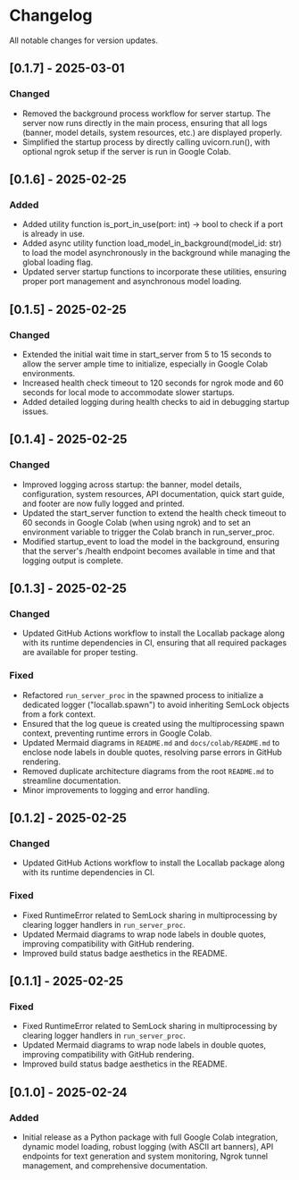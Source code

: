 # Changelog

All notable changes for version updates.

## [0.1.7] - 2025-03-01

### Changed

- Removed the background process workflow for server startup. The server now runs directly in the main process, ensuring that all logs (banner, model details, system resources, etc.) are displayed properly.
- Simplified the startup process by directly calling uvicorn.run(), with optional ngrok setup if the server is run in Google Colab.

## [0.1.6] - 2025-02-25

### Added

- Added utility function is_port_in_use(port: int) → bool to check if a port is already in use.
- Added async utility function load_model_in_background(model_id: str) to load the model asynchronously in the background while managing the global loading flag.
- Updated server startup functions to incorporate these utilities, ensuring proper port management and asynchronous model loading.

## [0.1.5] - 2025-02-25

### Changed

- Extended the initial wait time in start_server from 5 to 15 seconds to allow the server ample time to initialize, especially in Google Colab environments.
- Increased health check timeout to 120 seconds for ngrok mode and 60 seconds for local mode to accommodate slower startups.
- Added detailed logging during health checks to aid in debugging startup issues.

## [0.1.4] - 2025-02-25

### Changed

- Improved logging across startup: the banner, model details, configuration, system resources, API documentation, quick start guide, and footer are now fully logged and printed.
- Updated the start_server function to extend the health check timeout to 60 seconds in Google Colab (when using ngrok) and to set an environment variable to trigger the Colab branch in run_server_proc.
- Modified startup_event to load the model in the background, ensuring that the server's /health endpoint becomes available in time and that logging output is complete.

## [0.1.3] - 2025-02-25

### Changed

- Updated GitHub Actions workflow to install the Locallab package along with its runtime dependencies in CI, ensuring that all required packages are available for proper testing.

### Fixed

- Refactored `run_server_proc` in the spawned process to initialize a dedicated logger ("locallab.spawn") to avoid inheriting SemLock objects from a fork context.
- Ensured that the log queue is created using the multiprocessing spawn context, preventing runtime errors in Google Colab.
- Updated Mermaid diagrams in `README.md` and `docs/colab/README.md` to enclose node labels in double quotes, resolving parse errors in GitHub rendering.
- Removed duplicate architecture diagrams from the root `README.md` to streamline documentation.
- Minor improvements to logging and error handling.

## [0.1.2] - 2025-02-25

### Changed

- Updated GitHub Actions workflow to install the Locallab package along with its runtime dependencies in CI.

### Fixed

- Fixed RuntimeError related to SemLock sharing in multiprocessing by clearing logger handlers in `run_server_proc`.
- Updated Mermaid diagrams to wrap node labels in double quotes, improving compatibility with GitHub rendering.
- Improved build status badge aesthetics in the README.

## [0.1.1] - 2025-02-25

### Fixed

- Fixed RuntimeError related to SemLock sharing in multiprocessing by clearing logger handlers in `run_server_proc`.
- Updated Mermaid diagrams to wrap node labels in double quotes, improving compatibility with GitHub rendering.
- Improved build status badge aesthetics in the README.

## [0.1.0] - 2025-02-24

### Added

- Initial release as a Python package with full Google Colab integration, dynamic model loading, robust logging (with ASCII art banners), API endpoints for text generation and system monitoring, Ngrok tunnel management, and comprehensive documentation.

